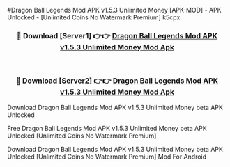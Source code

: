 #Dragon Ball Legends Mod APK v1.5.3 Unlimited Money [APK-MOD] - APK Unlocked - [Unlimited Coins No Watermark Premium] k5cpx



<div align="center">

<h3>🔴 Download [Server1] 👉👉 <a href="https://momento.my/?title=Dragon_Ball_Legends_Mod_APK_v1.5.3_Unlimited_Money">Dragon Ball Legends Mod APK v1.5.3 Unlimited Money Mod Apk</a></h3><br>

<h3>🔴 Download [Server2] 👉👉 <a href="https://momento.my/?title=Dragon_Ball_Legends_Mod_APK_v1.5.3_Unlimited_Money">Dragon Ball Legends Mod APK v1.5.3 Unlimited Money Mod Apk</a></h3>
</div>



Download Dragon Ball Legends Mod APK v1.5.3 Unlimited Money beta APK Unlocked

Free Dragon Ball Legends Mod APK v1.5.3 Unlimited Money beta APK Unlocked [Unlimited Coins No Watermark Premium]

Download Dragon Ball Legends Mod APK v1.5.3 Unlimited Money beta APK Unlocked [Unlimited Coins No Watermark Premium] Mod For Android
